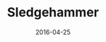 ---
layout: post
title: Sledgehammer
name: sledgehammer
img: sh_tab.png
alt: image-alt
date: 2016-04-25
description: "There be soldiers!"
image_items: [
    {
        title: sledgehammer,
        video: SledgeTL_V1.mp4,
        description: "Crowd Character Asset"
    },
    {
        img: sh1.jpg,
        description: ""
    },
    {
        img: sh2.jpg,
        description: ""
    },
    {
        img: sh3.jpg,
        description: ""
    },
    {
        img: sh4.jpg,
        description: ""
    },
    {
        img: sh5.jpg,
        description: ""
    },
    {
        img: sh6.jpg,
        description: ""
    },
    {
        img: sh7.jpg,
        description: ""
    },
    {
        img: sh8.jpg,
        description: ""
    },
    {
        img: sh9.jpg,
        description: ""
    },
    {
        img: sh10.jpg,
        description: ""
    },
    {
        img: sh11.jpg,
        description: ""
    },
    {
        img: sh12.jpg,
        description: ""
    },
    {
        img: sh13.jpg,
        description: ""
    },
    {
        img: sh14.jpg,
        description: ""
    },
    {
        img: sh15.jpg,
        description: ""
    },
    {
        img: sh16.jpg,
        description: ""
    },
    {
        img: sh17.jpg,
        description: ""
    },
    {
        img: sh18.jpg,
        description: ""
    },
    {
        img: sh19.jpg,
        description: ""
    },
    {
        img: sh20.jpg,
        description: ""
    },
    {
        img: sh21.jpg,
        description: ""
    },
    {
        img: sh22.jpg,
        description: ""
    },

    
]
---